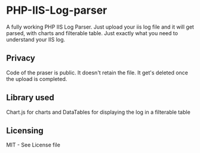 # PHP-IIS-Log-parser
A fully working PHP IIS Log Parser. Just upload your iis log file and it will get parsed, with charts and filterable table. Just exactly what you need to understand your IIS log.

## Privacy
Code of the praser is public. It doesn't retain the file. It get's deleted once the upload is completed.

## Library used
Chart.js for charts and DataTables for displaying the log in a filterable table
## Licensing
MIT - See License file

